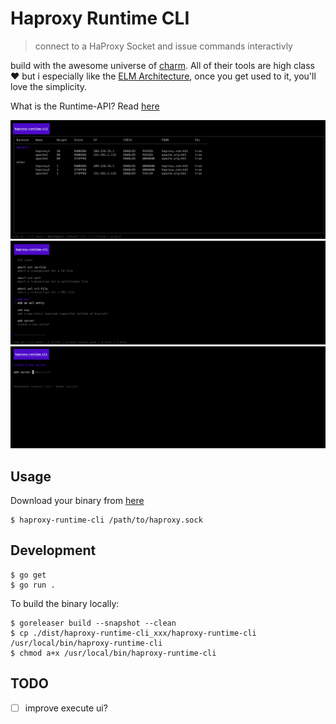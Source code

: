 # Haproxy Runtime CLI

> connect to a HaProxy Socket and issue commands interactivly

build with the awesome universe of [charm](https://charm.sh/).
All of their tools are high class ❤️ but i especially like the
[ELM Architecture](https://guide.elm-lang.org/architecture/), once
you get used to it, you'll love the simplicity.

What is the Runtime-API? Read [here](https://www.haproxy.com/documentation/haproxy-runtime-api/)

![status.png](examples/status.png)
![list.png](examples/list.png)
![execute.png](examples/execute.png)

## Usage

Download your binary from [here](https://github.com/digitalkaoz/haproxy-runtime-cli/releases)


```shell
$ haproxy-runtime-cli /path/to/haproxy.sock

```
## Development

```shell
$ go get
$ go run .
```

To build the binary locally:

```shell
$ goreleaser build --snapshot --clean
$ cp ./dist/haproxy-runtime-cli_xxx/haproxy-runtime-cli /usr/local/bin/haproxy-runtime-cli
$ chmod a+x /usr/local/bin/haproxy-runtime-cli
```

## TODO

- [ ] improve execute ui?
